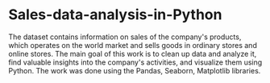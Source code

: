 # Sales-data-analysis-in-Python
The dataset contains information on sales of the company's products, which operates on the world market and sells goods in ordinary stores and online stores. The main goal of this work is to clean up data and analyze it, find valuable insights into the company's activities, and visualize them using Python. The work was done using the Pandas, Seaborn, Matplotlib libraries.
